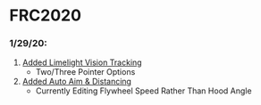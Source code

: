 # FRC2020

### 1/29/20:
  1. [Added Limelight Vision Tracking](src/main/cpp/subsystem/RJVisionPipeline.cpp) 
     - Two/Three Pointer Options
  2. [Added Auto Aim & Distancing](src/main/cpp/subsystem/Shooter.cpp)
     - Currently Editing Flywheel Speed Rather Than Hood Angle
